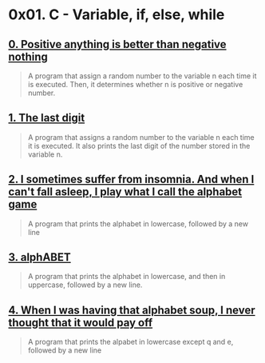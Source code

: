 # 0x01. C - Variable, if, else, while

## [0. Positive anything is better than negative nothing](./0-positive_or_negative.c)

> A program that assign a random number to the variable n each time
> it is executed. Then, it determines whether n is positive or negative number.

## [1. The last digit](./1-last_digit.c)

> A program that assigns a random number to the variable n
> each time it is executed. It also prints the last digit of
> the number stored in the variable n.

## [2. I sometimes suffer from insomnia. And when I can't fall asleep, I play what I call the alphabet game](./2-print_alphabet.c)

> A program that prints the alphabet in lowercase, followed by a new line

## [3. alphABET](./3-print_alphabets.c)

> A program that prints the alphabet in lowercase, and then in uppercase,
> followed by a new line.

## [4. When I was having that alphabet soup, I never thought that it would pay off](./4-print_alphabt.c)

> A program that prints the alpabet in lowercase except q and e, followed by a
> new line
